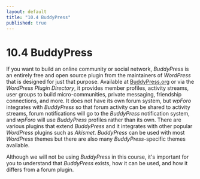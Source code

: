 ```yaml
---
layout: default
title: "10.4 BuddyPress"
published: true
---
```


# 10.4 BuddyPress

If you want to build an online community or social network, _BuddyPress_ is an entirely free and open source plugin from the maintainers of _WordPress_ that is designed for just that purpose. Available at [BuddyPress.org](https://buddypress.org/) or via the _WordPress Plugin Directory_, it provides member profiles, activity streams, user groups to build micro-communities, private messaging, friendship connections, and more. It does not have its own forum system, but _wpForo_ integrates with _BuddyPress_ so that forum activity can be shared to activity streams, forum notifications will go to the _BuddyPress_ notification system, and _wpForo_ will use _BuddyPress_ profiles rather than its own. There are various plugins that extend _BuddyPress_ and it integrates with other popular _WordPress_ plugins such as _Akismet_. _BuddyPress_ can be used with most _WordPress_ themes but there are also many _BuddyPress_-specific themes available.

Although we will not be using _BuddyPress_ in this course, it's important for you to understand that _BuddyPress_ exists, how it can be used, and how it differs from a forum plugin.
